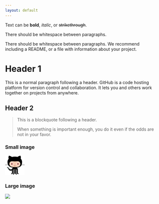 ```yaml
---
layout: default
---
```


Text can be **bold**, _italic_, or ~~strikethrough~~.

There should be whitespace between paragraphs.

There should be whitespace between paragraphs. We recommend including a README, or a file with information about your project.

# [](#header-1)Header 1

This is a normal paragraph following a header. GitHub is a code hosting platform for version control and collaboration. It lets you and others work together on projects from anywhere.

## [](#header-2)Header 2

> This is a blockquote following a header.
>
> When something is important enough, you do it even if the odds are not in your favor.

### Small image

![](https://github.com/Sirishak22/sirishak22.github.io/blob/master/assets/images/octocat.png)


### Large image

![](https://guides.github.com/activities/hello-world/branching.png)

